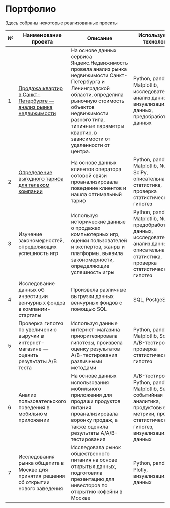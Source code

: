 # Портфолио

Здесь собраны некоторые реализованные проекты

| № | Наименование проекта                                                                      | Описание                                                                                                                                                                                                                                                        | Используемые технологии                                                                                                                                |
|---|-------------------------------------------------------------------------------------------|-----------------------------------------------------------------------------------------------------------------------------------------------------------------------------------------------------------------------------------------------------------------|--------------------------------------------------------------------------------------------------------------------------------------------------------|
| 1 | [Продажа квартир в Санкт-Петербурге — анализ рынка недвижимости](https://github.com/AlinaaKar/Portfolio/tree/main/Project1)                            | На основе данных сервиса Яндекс.Недвижимость провела анализ рынка недвижимости Санкт-Петербурга и Ленинградской области, определила рыночную стоимость объектов недвижимости разного типа, типичные параметры квартир, в зависимости от удаленности от центра.  | Python, pandas, Matplotlib, исследовательский анализ данных, визуализация данных, предобработка данных                                                 |
| 2 | [Определение выгодного тарифа для телеком компании](https://github.com/AlinaaKar/Portfolio/tree/main/Project2)                                         | На основе данных клиентов оператора сотовой связи проанализировала поведение клиентов и нашла оптимальный тариф                                                                                                                                                 | Python, pandas, Matplotlib, NumPy, SciPy, описательная статистика, проверка статистических гипотез                                                     |
| 3 | Изучение закономерностей, определяющих успешность игр                                     | Используя исторические данные о продажах компьютерных игр, оценки пользователей и экспертов, жанры и платформы, выявила закономерности, определяющие успешность игры                                                                                            | Python, pandas, Matplotlib, NumPy, предобработка данных, исследовательский анализ данных, описательная статистика, проверка статистических гипотез     |
| 4 | Исследование данных об инвестиции венчурных фондов в компании-стартапы                    | Произвела различные выгрузки данных венчурных фондов с помощью SQL                                                                                                                                                                                              | SQL, PostgeSQL                                                                                                                                         |
| 5 | Проверка гипотез по увеличению выручки в интернет-магазине — оценить результаты A/B теста | Используя данные интернет-магазина приоритезировала гипотезы, произвела оценку результатов A/B-тестирования различными методами                                                                                                                                 | Python, pandas, Matplotlib, SciPy, A/B-тестирование, проверка статистических гипотез                                                                   |
| 6 | Анализ пользовательского поведения в мобильном приложении                                 | На основе данных использования мобильного приложения для продажи продуктов питания проанализировала воронку продаж, а также оценила результаты A/A/B-тестирования                                                                                               | A/B-тестирование, Python, pandas, Matplotlib, Seaborn, событийная аналитика, продуктовые метрики, проверка статистических гипотез, визуализация данных |
| 7 | Исследования рынка общепита в Москве для принятия решения об открытии нового заведения    | Исследовала рынок общественного питания на основе открытых данных, подготовила презентацию для инвесторов по открытию кофейни в Москве                                                                                                                          | Python, pandas, Plotly, визуализация данных                                                                                                            |
